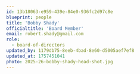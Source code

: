 ```yaml
---
id: 13b18063-e959-439e-84e0-936fc2d97c8e
blueprint: people
title: 'Bobby Shady'
officialtitle: 'Board Member'
email: robert.shady@gmail.com
role:
  - board-of-directors
updated_by: 1179db75-8eeb-4bad-8e60-d5005aef7ef8
updated_at: 1757451041
photo: 2025-26-bobby-shady-head-shot.jpg
---
```

